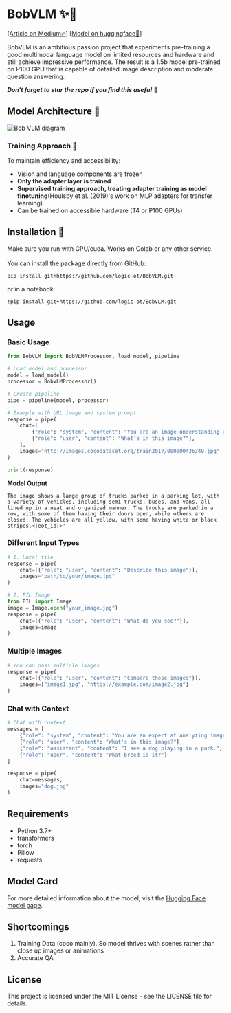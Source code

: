 # BobVLM ✨👀
[[Article on Medium🔥](https://medium.com/@uthmant14/building-a-custom-vision-language-model-with-hugging-face-7d51099bfbcb)] [[Model on huggingface🤗](https://huggingface.co/selfDotOsman/BobVLM-1.5b)] 

BobVLM is an ambitious passion project that experiments pre-training a good multimodal language model on limited resources and hardware and still achieve impressive performance. The result is a 1.5b model pre-trained on P100 GPU that is capable of detailed image description and moderate question answering.

***Don't forget to star the repo if you find this useful*** 🌟

## Model Architecture 🔧
![Bob VLM diagram](https://github.com/user-attachments/assets/e212fb6b-d8c5-4c33-8170-753ec05979a3)


### Training Approach 📖

To maintain efficiency and accessibility:
- Vision and language components are frozen
- **Only the adapter layer is trained**
- **Supervised training approach, treating adapter training as model finetuning**(Houlsby et al. (2019)'s work on MLP adapters for transfer learning)
- Can be trained on accessible hardware (T4 or P100 GPUs)


## Installation 🔧
Make sure you run with GPU/cuda. Works on Colab or any other service.
<br><br>You can install the package directly from GitHub:

```bash
pip install git+https://github.com/logic-ot/BobVLM.git
```

or in a notebook

```
!pip install git+https://github.com/logic-ot/BobVLM.git
```

## Usage

### Basic Usage

```python
from BobVLM import BobVLMProcessor, load_model, pipeline

# Load model and processor
model = load_model()
processor = BobVLMProcessor()

# Create pipeline
pipe = pipeline(model, processor)

# Example with URL image and system prompt
response = pipe(
    chat=[
        {"role": "system", "content": "You are an image understanding assistant. You can see and interpret images in fine detail"},
        {"role": "user", "content": "What's in this image?"},
    ],
    images="http://images.cocodataset.org/train2017/000000436349.jpg"
)

print(response)
```
**Model Output**
```
The image shows a large group of trucks parked in a parking lot, with a variety of vehicles, including semi-trucks, buses, and vans, all lined up in a neat and organized manner. The trucks are parked in a row, with some of them having their doors open, while others are closed. The vehicles are all yellow, with some having white or black stripes.<|eot_id|>'
```
### Different Input Types

```python
# 1. Local file
response = pipe(
    chat=[{"role": "user", "content": "Describe this image"}],
    images="path/to/your/image.jpg"
)

# 2. PIL Image
from PIL import Image
image = Image.open("your_image.jpg")
response = pipe(
    chat=[{"role": "user", "content": "What do you see?"}],
    images=image
)
```

### Multiple Images

```python
# You can pass multiple images
response = pipe(
    chat=[{"role": "user", "content": "Compare these images"}],
    images=["image1.jpg", "https://example.com/image2.jpg"]
)
```

### Chat with Context

```python
# Chat with context
messages = [
    {"role": "system", "content": "You are an expert at analyzing images in detail."},
    {"role": "user", "content": "What's in this image?"},
    {"role": "assistant", "content": "I see a dog playing in a park."},
    {"role": "user", "content": "What breed is it?"}
]

response = pipe(
    chat=messages,
    images="dog.jpg"
)
```

## Requirements

- Python 3.7+
- transformers
- torch
- Pillow
- requests

## Model Card

For more detailed information about the model, visit the [Hugging Face model page](https://huggingface.co/selfDotOsman/BobVLM-1.5b).

## Shortcomings
1. Training Data (coco mainly). So model thrives with scenes rather than close up images or animations
2. Accurate QA


## License

This project is licensed under the MIT License - see the LICENSE file for details.
